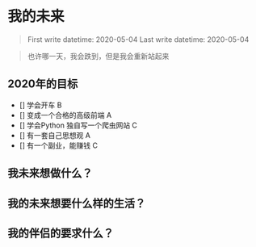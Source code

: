 # 我的未来

> First write datetime: 2020-05-04
> Last write datetime: 2020-05-04

> 也许哪一天，我会跌到，但是我会重新站起来

## 2020年的目标
- [] 学会开车 B
- [] 变成一个合格的高级前端 A
- [] 学会Python 独自写一个爬虫网站 C
- [] 有一套自己思想观 A
- [] 有一个副业，能赚钱 C

## 我未来想做什么？

## 我的未来想要什么样的生活？

## 我的伴侣的要求什么？